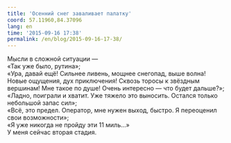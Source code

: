 ```yaml
---
title: 'Осенний снег заваливает палатку'
coord: 57.11960,84.37096
lang: en
time: '2015-09-16 17:38'
permalink: /en/blog/2015-09-16-17-38/
---
```


Мысли в сложной ситуации —<br>
«Так уже было, рутина»;<br>
«Ура, давай ещё! Сильнее ливень, мощнее снегопад, выше волна! Новые ощущения, дух приключения! Сквозь торосы к звёздным вершинам! Мне такое по душе! Очень интересно&nbsp;— что будет дальше?»;<br>
«Ладно, поиграли и хватит. Уже тяжело это выносить. Остался только небольшой запас сил»;<br>
«Всё, это предел. Оператор, мне нужен выход, быстро. Я переоценил свои возможности»;<br>
«Я уже никогда не пройду эти 11 миль...»<br>
У меня сейчас вторая стадия.
